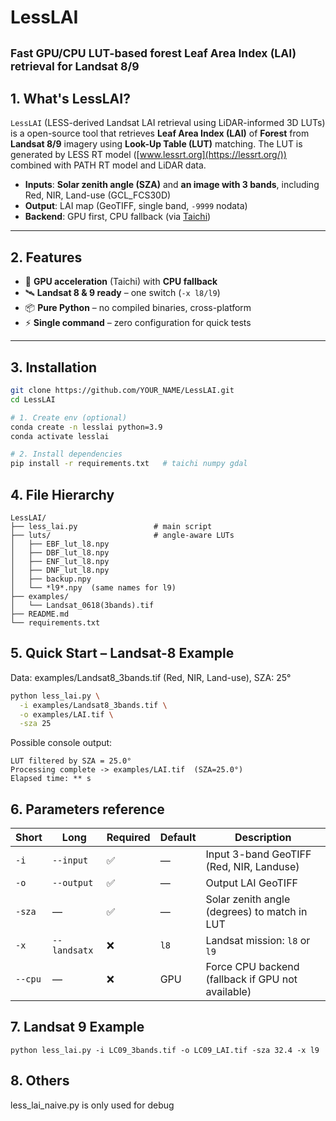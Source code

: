 # LessLAI  
<small>**Fast GPU/CPU LUT-based forest Leaf Area Index (LAI) retrieval for Landsat 8/9**</small>
---

## 1. What's LessLAI?
`LessLAI` (LESS-derived Landsat LAI retrieval using LiDAR-informed 3D LUTs) is a open-source tool that retrieves **Leaf Area Index (LAI)** of **Forest** from **Landsat 8/9** imagery using **Look-Up Table (LUT)** matching. The LUT is generated by LESS RT model ([www.lessrt.org](https://lessrt.org/)) combined with PATH RT model and LiDAR data. 
- **Inputs**: **Solar zenith angle (SZA)** and **an image with 3 bands**, including Red, NIR, Land-use (GCL_FCS30D) 
- **Output**: LAI map (GeoTIFF, single band, `-9999` nodata)  
- **Backend**: GPU first, CPU fallback (via [Taichi](https://taichi-lang.org/)) 
---

## 2. Features
- 🚀 **GPU acceleration** (Taichi) with **CPU fallback**  
- 🛰️ **Landsat 8 & 9 ready** – one switch (`-x l8/l9`)  
- 📦 **Pure Python** – no compiled binaries, cross-platform  
- ⚡ **Single command** – zero configuration for quick tests

---

## 3. Installation
```bash
git clone https://github.com/YOUR_NAME/LessLAI.git
cd LessLAI

# 1. Create env (optional)
conda create -n lesslai python=3.9
conda activate lesslai

# 2. Install dependencies
pip install -r requirements.txt   # taichi numpy gdal
```

## 4. File Hierarchy
```
LessLAI/
├── less_lai.py                 # main script
├── luts/                       # angle-aware LUTs
│   ├── EBF_lut_l8.npy
│   ├── DBF_lut_l8.npy
│   ├── ENF_lut_l8.npy
│   ├── DNF_lut_l8.npy
│   ├── backup.npy
│   └── *l9*.npy  (same names for l9)
├── examples/
│   └── Landsat_0618(3bands).tif
├── README.md
└── requirements.txt
```

## 5. Quick Start – Landsat-8 Example
Data: examples/Landsat8_3bands.tif (Red, NIR, Land-use), SZA: 25°
```bash
python less_lai.py \
  -i examples/Landsat8_3bands.tif \
  -o examples/LAI.tif \
  -sza 25
```

Possible console output:
```→ Using GPU backend
LUT filtered by SZA = 25.0°
Processing complete -> examples/LAI.tif  (SZA=25.0°)
Elapsed time: ** s
```

## 6. Parameters reference
| Short | Long         | Required | Default | Description                                               |
|-------|--------------|----------|---------|-----------------------------------------------------------|
| `-i`  | `--input`    | ✅       | —       | Input 3-band GeoTIFF (Red, NIR, Landuse)                  |
| `-o`  | `--output`   | ✅       | —       | Output LAI GeoTIFF                                        |
| `-sza`| —            | ✅       | —       | Solar zenith angle (degrees) to match in LUT              |
| `-x`  | `--landsatx` | ❌       | `l8`    | Landsat mission: `l8` or `l9`                             |
| `--cpu`| —           | ❌       | GPU     | Force CPU backend (fallback if GPU not available)         |

## 7. Landsat 9 Example
```
python less_lai.py -i LC09_3bands.tif -o LC09_LAI.tif -sza 32.4 -x l9
```

## 8. Others
less_lai_naive.py is only used for debug